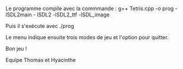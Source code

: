 Le programme compile avec la commmande : g++ Tetris.cpp -o prog -lSDL2main - lSDL2 -lSDL2_ttf -lSDL_image

Puis il s'exécute avec ./prog

Le menu indique ensuite trois modes de jeu et l'option pour quitter.

Bon jeu !

Equipe Thomas et Hyacinthe

